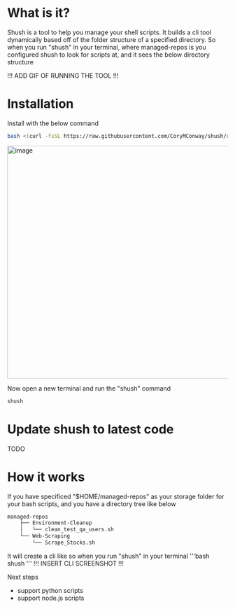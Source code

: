 # What is it?
Shush is a tool to help you manage your shell scripts. It builds a cli tool dynamically based off of the folder structure of a specified directory.
So when you run "shush" in your terminal, where managed-repos is you configured shush to look for scripts at, and it sees the below directory structure

!!! ADD GIF OF RUNNING THE TOOL !!!

# Installation
Install with the below command
```bash
bash <(curl -fsSL https://raw.githubusercontent.com/CoryMConway/shush/refs/heads/main/install_shush.sh)
```
<img width="1705" height="532" alt="image" src="https://github.com/user-attachments/assets/5884dd38-6751-47bd-81e7-eef149062f3b" />

Now open a new terminal and run the "shush" command
```bash
shush
```

# Update shush to latest code
TODO

# How it works
If you have specificed "$HOME/managed-repos" as your storage folder for your bash scripts, and you have a directory tree like below
```bash
managed-repos
    ├── Environment-Cleanup
    │   └── clean_test_qa_users.sh
    └── Web-Scraping
        └── Scrape_Stocks.sh
```
It will create a cli like so when you run "shush" in your terminal
'''bash
shush
'''
!!! INSERT CLI SCREENSHOT !!!

Next steps
- support python scripts
- support node.js scripts

